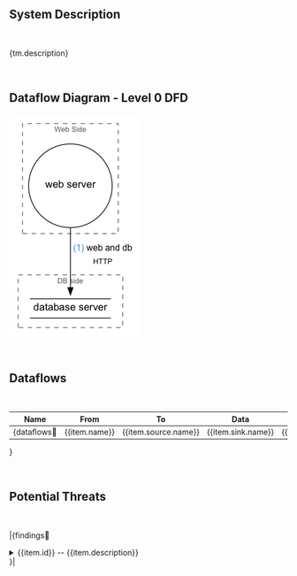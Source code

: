 <link href="docs/Stylesheet.css" rel="stylesheet"></link>

## System Description
&nbsp;

{tm.description}

&nbsp;

## Dataflow Diagram - Level 0 DFD

![](sample.png)

&nbsp;

## Dataflows
&nbsp;

Name|From|To |Data|Protocol|Port
|:----:|:----:|:---:|:----:|:--------:|:----:|
{dataflows:repeat:|{{item.name}}|{{item.source.name}}|{{item.sink.name}}|{{item.data}}|{{item.protocol}}|{{item.dstPort}}|
}

&nbsp;

## Potential Threats
&nbsp;
&nbsp;

|{findings:repeat:
<details>
  <summary>   {{item.id}}   --   {{item.description}}</summary> 
  <h6> Targeted Element </h6>
  <p> {{item.target}} </p>
  <h6> Severity </h6>
  <p>{{item.severity}}</p>
  <h6>Example Instances</h6>
  <p>{{item.example}}</p>   
  <h6>Mitigations</h6>
  <p>{{item.mitigations}}</p>
  <h6>References</h6>
  <p>{{item.references}}</p> 
  &nbsp;
  &nbsp;
  &emsp;      
</details>
}|

